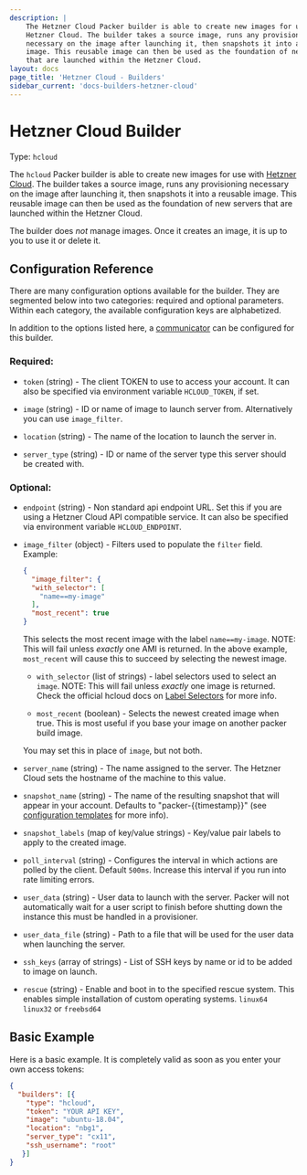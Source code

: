 ```yaml
---
description: |
    The Hetzner Cloud Packer builder is able to create new images for use with the
    Hetzner Cloud. The builder takes a source image, runs any provisioning
    necessary on the image after launching it, then snapshots it into a reusable
    image. This reusable image can then be used as the foundation of new servers
    that are launched within the Hetzner Cloud.
layout: docs
page_title: 'Hetzner Cloud - Builders'
sidebar_current: 'docs-builders-hetzner-cloud'
---
```


# Hetzner Cloud Builder

Type: `hcloud`

The `hcloud` Packer builder is able to create new images for use with [Hetzner
Cloud](https://www.hetzner.cloud). The builder takes a source image, runs any
provisioning necessary on the image after launching it, then snapshots it into
a reusable image. This reusable image can then be used as the foundation of new
servers that are launched within the Hetzner Cloud.

The builder does *not* manage images. Once it creates an image, it is up to you
to use it or delete it.

## Configuration Reference

There are many configuration options available for the builder. They are
segmented below into two categories: required and optional parameters. Within
each category, the available configuration keys are alphabetized.

In addition to the options listed here, a
[communicator](/docs/templates/communicator.html) can be configured for this
builder.

### Required:

-   `token` (string) - The client TOKEN to use to access your account. It can
    also be specified via environment variable `HCLOUD_TOKEN`, if set.

-   `image` (string) - ID or name of image to launch server from. Alternatively
    you can use `image_filter`.

-   `location` (string) - The name of the location to launch the server in.

-   `server_type` (string) - ID or name of the server type this server should
    be created with.

### Optional:

-   `endpoint` (string) - Non standard api endpoint URL. Set this if you are
    using a Hetzner Cloud API compatible service. It can also be specified via
    environment variable `HCLOUD_ENDPOINT`.

-   `image_filter` (object) - Filters used to populate the `filter`
    field. Example:

    ``` json
    {
      "image_filter": {
      "with_selector": [
        "name==my-image"
      ],
      "most_recent": true
    }
    ```

    This selects the most recent image with the label `name==my-image`. NOTE:
    This will fail unless *exactly* one AMI is returned. In the above example,
    `most_recent` will cause this to succeed by selecting the newest image.

    -   `with_selector` (list of strings) - label selectors used to select an
        `image`. NOTE: This will fail unless *exactly* one image is returned.
        Check the official hcloud docs on
        [Label Selectors](https://docs.hetzner.cloud/#overview-label-selector)
        for more info.

    -   `most_recent` (boolean) - Selects the newest created image when true.
        This is most useful if you base your image on another packer build image.

    You may set this in place of `image`, but not both.

-   `server_name` (string) - The name assigned to the server. The Hetzner Cloud
    sets the hostname of the machine to this value.

-   `snapshot_name` (string) - The name of the resulting snapshot that will
    appear in your account. Defaults to "packer-{{timestamp}}" (see
    [configuration templates](/docs/templates/engine.html) for more info).

-   `snapshot_labels` (map of key/value strings) - Key/value pair labels to
    apply to the created image.

-   `poll_interval` (string) - Configures the interval in which actions are
    polled by the client. Default `500ms`. Increase this interval if you run
    into rate limiting errors.

-   `user_data` (string) - User data to launch with the server. Packer will not
    automatically wait for a user script to finish before shutting down the
    instance this must be handled in a provisioner.

-   `user_data_file` (string) - Path to a file that will be used for the user
    data when launching the server.

-   `ssh_keys` (array of strings) - List of SSH keys by name or id to be added
    to image on launch.

-   `rescue` (string) - Enable and boot in to the specified rescue system. This
    enables simple installation of custom operating systems. `linux64`
    `linux32` or `freebsd64`

## Basic Example

Here is a basic example. It is completely valid as soon as you enter your own
access tokens:

``` json
{
  "builders": [{
    "type": "hcloud",
    "token": "YOUR API KEY",
    "image": "ubuntu-18.04",
    "location": "nbg1",
    "server_type": "cx11",
    "ssh_username": "root"
   }]
}
```
